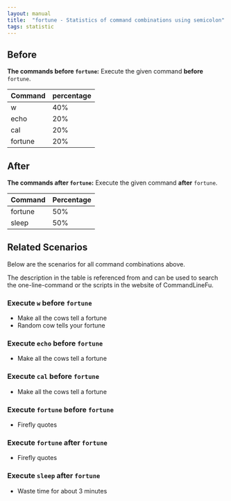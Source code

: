 ```yaml
---
layout: manual
title:  "fortune - Statistics of command combinations using semicolon"
tags: statistic
---
```


## Before

__The commands before `fortune`:__  Execute the given command __before__ `fortune`.

| Command | percentage |
|--------|--------|
| w | 40% |
| echo | 20% |
| cal | 20% |
| fortune | 20% |



## After

__The commands after `fortune`:__ Execute the given command __after__ `fortune`.

| Command | Percentage | 
|-------|--------|
| fortune | 50% |
| sleep | 50% |



## Related Scenarios

Below are the scenarios for all command combinations above.

The description in the table is referenced from and can be used to search the one-line-command or the scripts in the website of CommandLineFu.


### Execute `w` before `fortune`

- Make all the cows tell a fortune
- Random cow tells your fortune

            
### Execute `echo` before `fortune`

- Make all the cows tell a fortune

            
### Execute `cal` before `fortune`

- Make all the cows tell a fortune

            
### Execute `fortune` before `fortune`

- Firefly quotes

            


### Execute `fortune` after `fortune`

- Firefly quotes

            
### Execute `sleep` after `fortune`

- Waste time for about 3 minutes

            
